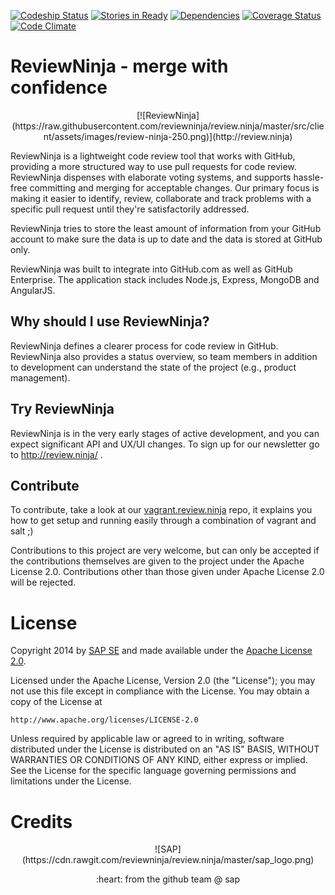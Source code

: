 [![Codeship Status](https://codeship.io/projects/c947ac30-e856-0131-ba4d-6ed2984e85b2/status)](https://codeship.io/projects/26050) [![Stories in Ready](https://badge.waffle.io/reviewninja/review.ninja.svg?label=ready&title=Ready)](http://waffle.io/reviewninja/review.ninja) [![Dependencies](https://david-dm.org/reviewninja/review.ninja.png)](https://david-dm.org/reviewninja/review.ninja) [![Coverage Status](https://img.shields.io/coveralls/reviewninja/review.ninja.svg)](https://coveralls.io/r/reviewninja/review.ninja?branch=master) [![Code Climate](https://codeclimate.com/github/reviewninja/review.ninja.png)](https://codeclimate.com/github/reviewninja/review.ninja)

ReviewNinja - merge with confidence
============

<p align="center">
[![ReviewNinja](https://raw.githubusercontent.com/reviewninja/review.ninja/master/src/client/assets/images/review-ninja-250.png)](http://review.ninja)

ReviewNinja is a lightweight code review tool that works with GitHub, providing a more structured way to use pull requests for code review. ReviewNinja dispenses with elaborate voting systems, and supports hassle-free committing and merging for acceptable changes. Our primary focus is making it easier to identify, review, collaborate and track problems with a specific pull request until they're satisfactorily addressed.


ReviewNinja tries to store the least amount of information from your GitHub account to make sure the data is up to date and the data is stored at GitHub only.

ReviewNinja was built to integrate into GitHub.com as well as GitHub Enterprise. The application stack includes Node.js, Express, MongoDB and AngularJS.

Why should I use ReviewNinja?
------------------------------

ReviewNinja defines a clearer process for code review in GitHub. ReviewNinja also provides a status overview, so team members in addition to development can understand the state of the project (e.g., product management).

Try ReviewNinja
----------------

ReviewNinja is in the very early stages of active development, and you can expect significant API and UX/UI
changes. To sign up for our newsletter go to http://review.ninja/ .

Contribute
----------

To contribute, take a look at our [vagrant.review.ninja](https://github.com/reviewninja/vagrant.review.ninja) repo, it explains you how to get setup and running easily through a combination of vagrant and salt ;)

Contributions to this project are very welcome, but can only be accepted if the contributions themselves are given to the project under the Apache License 2.0. Contributions other than those given under Apache License 2.0 will be rejected.

License
=======

Copyright 2014 by [SAP SE](http://www.sap.com) and made available under the [Apache License 2.0](http://www.apache.org/licenses/LICENSE-2.0). 

Licensed under the Apache License, Version 2.0 (the "License");
you may not use this file except in compliance with the License.
You may obtain a copy of the License at

    http://www.apache.org/licenses/LICENSE-2.0

Unless required by applicable law or agreed to in writing, software
distributed under the License is distributed on an "AS IS" BASIS,
WITHOUT WARRANTIES OR CONDITIONS OF ANY KIND, either express or implied.
See the License for the specific language governing permissions and
limitations under the License.

Credits
=======

<p align="center">
![SAP](https://cdn.rawgit.com/reviewninja/review.ninja/master/sap_logo.png)

<p align="center">
:heart: from the github team @ sap
